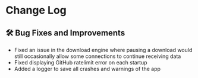 # Change Log

## :hammer_and_wrench: Bug Fixes and Improvements
- Fixed an issue in the download engine where pausing a download would still occasionally allow some connections to continue receiving data
- Fixed displaying GitHub ratelimit error on each startup
- Added a logger to save all crashes and warnings of the app
